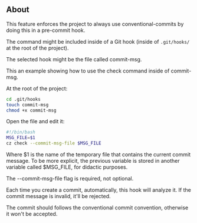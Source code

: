 ## About

This feature enforces the project to always use conventional-commits by doing this in a pre-commit hook.

The command might be included inside of a Git hook (inside of `.git/hooks/` at the root of the project).

The selected hook might be the file called commit-msg.

This an example showing how to use the check command inside of commit-msg.

At the root of the project:

```bash
cd .git/hooks
touch commit-msg
chmod +x commit-msg
```

Open the file and edit it:

```sh
#!/bin/bash
MSG_FILE=$1
cz check --commit-msg-file $MSG_FILE
```

Where $1 is the name of the temporary file that contains the current commit message. To be more explicit, the previous variable is stored in another variable called $MSG_FILE, for didactic purposes.

The --commit-msg-file flag is required, not optional.

Each time you create a commit, automatically, this hook will analyze it.
If the commit message is invalid, it'll be rejected.

The commit should follows the conventional commit convention, otherwise it won't be accepted.
